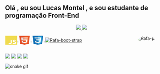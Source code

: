 ## Olá , eu sou Lucas Montel , e sou estudante de programação Front-End 

<div align="center">
  <a href="https://github.com/lucasmontel">
  <img height="180em" src="https://github-readme-stats.vercel.app/api?username=lucasmontel&show_icons=true&theme=midnight-purple&include_all_commits=true&count_private=true"/>
  <img height="180em" src="https://github-readme-stats.vercel.app/api/top-langs/?username=lucasmontel&layout=compact&langs_count=7&theme=midnight-purple"/>
</div>




<div style="display: inline_block"><br>
  <img align="center" alt="Rafa-Js" height="30" width="40" src="https://raw.githubusercontent.com/devicons/devicon/master/icons/javascript/javascript-plain.svg">
 
  
  <img align="center" alt="Rafa-HTML" height="30" width="40" src="https://raw.githubusercontent.com/devicons/devicon/master/icons/html5/html5-original.svg">
  <img align="center" alt="Rafa-CSS" height="30" width="40" src="https://raw.githubusercontent.com/devicons/devicon/master/icons/css3/css3-original.svg">
  
  <img align="center" alt="Rafa-boot-strap" height="30" width="40" src="https://getbootstrap.com.br/docs/4.1/assets/img/bootstrap-stack.png">
  
  <img align="right" alt="Rafa-pic" height="150" style="border-radius:50px;" src="https://www.pngall.com/wp-content/uploads/4/I-Am-Groot.png">
</div>
  
  ##
 
<div> 
  <a href="https://www.youtube.com/channel/UCWONdX95ytWL-nvZ7eoVfzQ" target="_blank"><img src="https://img.shields.io/badge/YouTube-FF0000?style=for-the-badge&logo=youtube&logoColor=white" target="_blank"></a>  
  <a href="https://www.instagram.com/lucas_montel_/" target="_blank"><img src="https://img.shields.io/badge/-Instagram-%23E4405F?style=for-the-badge&logo=instagram&logoColor=white" target="_blank"></a> 
  <a href = "mailto:aimpostor6@gmail.com"><img src="https://img.shields.io/badge/-Gmail-%23333?style=for-the-badge&logo=gmail&logoColor=white" target="_blank"></a>  
  <a href="https://www.linkedin.com/in/lucasmontel/" target="_blank"><img src="https://img.shields.io/badge/-LinkedIn-%230077B5?style=for-the-badge&logo=linkedin&logoColor=white" target="_blank"></a> 
  
  ![snake gif](https://github.com/lucasmontel/lucasmontel/blob/output/github-contribution-grid-snake.svg)
</div>

  
